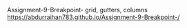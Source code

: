 Assignment-9-Breakpoint-
grid, gutters, columns
 https://abdurraihan783.github.io/Assignment-9-Breakpoint-/
